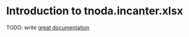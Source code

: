 # Introduction to tnoda.incanter.xlsx

TODO: write [great documentation](http://jacobian.org/writing/what-to-write/)
